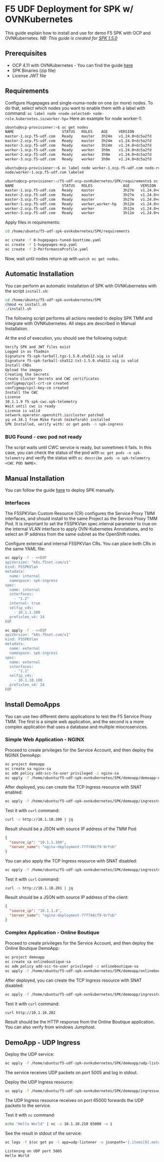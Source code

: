 # F5 UDF Deployment for SPK w/ OVNKubernetes

This guide explain how to install and use for demo F5 SPK with OCP and OVNKubernetes.
_NB: This guide is created for [SPK 1.5.0](https://clouddocs.f5.com/service-proxy/1.5.0/spk-software-install.html)_

## Prerequisites

- OCP 4.11 with OVNKubernetes - You can find the guide [here](ocp-deploy/README.md)
- SPK Binaries (zip file)
- License JWT file

## Requirements

Configure Hugepages and single-numa-node on one (or more) nodes. To do that, select which nodes you want to enable them with a label with command:
`oc label node <node-selected> node-role.kubernetes.io/worker-hp=`
Here an example for node worker-1:

```bash
ubuntu@ocp-provisioner:~$ oc get nodes
NAME                      STATUS   ROLES    AGE     VERSION
master-1.ocp.f5-udf.com   Ready    master   3h24m   v1.24.0+dc5a2fd
master-2.ocp.f5-udf.com   Ready    master   3h24m   v1.24.0+dc5a2fd
master-3.ocp.f5-udf.com   Ready    master   3h24m   v1.24.0+dc5a2fd
worker-1.ocp.f5-udf.com   Ready    worker   3h9m    v1.24.0+dc5a2fd
worker-2.ocp.f5-udf.com   Ready    worker   3h9m    v1.24.0+dc5a2fd
worker-3.ocp.f5-udf.com   Ready    worker   3h9m    v1.24.0+dc5a2fd

ubuntu@ocp-provisioner:~$ oc label node worker-1.ocp.f5-udf.com node-role.kubernetes.io/worker-hp=
node/worker-1.ocp.f5-udf.com labeled

ubuntu@ocp-provisioner:~/f5-udf-ocp-ovnKubernetes/SPK/requirements$ oc get nodes
NAME                      STATUS   ROLES              AGE     VERSION
master-1.ocp.f5-udf.com   Ready    master             3h27m   v1.24.0+dc5a2fd
master-2.ocp.f5-udf.com   Ready    master             3h27m   v1.24.0+dc5a2fd
master-3.ocp.f5-udf.com   Ready    master             3h27m   v1.24.0+dc5a2fd
worker-1.ocp.f5-udf.com   Ready    worker,worker-hp   3h12m   v1.24.0+dc5a2fd
worker-2.ocp.f5-udf.com   Ready    worker             3h12m   v1.24.0+dc5a2fd
worker-3.ocp.f5-udf.com   Ready    worker             3h11m   v1.24.0+dc5a2fd
```

Apply files in requirements:

```bash
cd /home/ubuntu/f5-udf-spk-ovnkubernetes/SPK/requirements

oc create -f 0-hugepages-tuned-boottime.yaml
oc create -f 1-hugepages-mcp.yaml
oc create -f 3-PerformanceProfile.yaml
```

Now, wait until nodes return up with `watch oc get nodes`.

## Automatic Installation

You can perform an automatic installation of SPK with OVNKubernetes with the script `install.sh`:

```bash
cd /home/ubuntu/f5-udf-spk-ovnkubernetes/SPK
chmod +x install.sh
./install.sh
```

The following script performs all actions needed to deploy SPK TMM and integrate with OVNKubernetes. All steps are described in Manual Installation.

At the end of execution, you should see the following output:

```bash
Verify SPK and JWT files exist
Logged in as f5admin
Signature f5-spk-tarball.tgz-1.5.0.sha512.sig is valid
Signature f5-spk-tarball-sha512.txt-1.5.0.sha512.sig is valid
Install CRDs
Upload the images
Creating the Secrets
Create cluster Secrets and CWC certificates
configmap/cpcl-crt-cm created
configmap/cpcl-key-cm created
Install the CWC
License
10.1.1.9 f5-spk-cwc.spk-telemetry
Wait until cwc is ready
License is valid
network.operator.openshift.io/cluster patched
yq v4.34.1 from Mike Farah (mikefarah) installed
SPK Installed, verify with: oc get pods -n spk-ingress
```

### BUG Found - cwc pod not ready

The script waits until CWC service is ready, but sometimes it fails. In this case, you can check the status of the pod with `oc get pods -n spk-telemetry` and verify the status with `oc describe pods -n spk-telemetry <CWC POD NAME>`.

## Manual Installation

You can follow the guide [here](SPK/README.md) to deploy SPK manually.

### Interfaces

The F5SPKVlan Custom Resource (CR) configures the Service Proxy TMM interfaces, and should install to the same Project as the Service Proxy TMM Pod. It is important to set the F5SPKVlan spec.internal parameter to true on the internal VLAN interface to apply OVN-Kubernetes Annotations, and to select an IP address from the same subnet as the OpenShift nodes.

Configure external and internal F5SPKVlan CRs. You can place both CRs in the same YAML file:

```bash
oc apply -f - <<EOF
apiVersion: "k8s.f5net.com/v1"
kind: F5SPKVlan
metadata:
  name: internal
  namespace: spk-ingress
spec:
  name: internal
  interfaces:
    - "1.2"
  internal: true
  selfip_v4s:
    - 10.1.1.100
  prefixlen_v4: 24
EOF

oc apply -f - <<EOF
apiVersion: "k8s.f5net.com/v1"
kind: F5SPKVlan
metadata:
  name: external
  namespace: spk-ingress
spec:
  name: external
  interfaces:
    - "1.1"
  selfip_v4s:
    - 10.1.10.100
  prefixlen_v4: 24
EOF
```

## Install DemoApps

You can use two different demo applications to test the F5 Service Proxy TMM. The first is a simple web application, and the second is a more complex application that uses a database and multiple miocroservices.

### Simple Web Application - NGINX

Proceed to create privileges for the Service Account, and then deploy the NGINX DemoApp:

```bash
oc project demoapp
oc create sa nginx-sa
oc adm policy add-scc-to-user privileged -z nginx-sa
oc apply -f /home/ubuntu/f5-udf-spk-ovnkubernetes/SPK/demoapp/demoapp-nginx.yaml
```

After deployed, you can create the TCP Ingress resource with SNAT enabled:

```bash
oc apply -f /home/ubuntu/f5-udf-spk-ovnkubernetes/SPK/demoapp/ingresstcp-snat.yaml
```

Test it with `curl` command:

```bash
curl -s http://10.1.10.200 | jq
```

Result should be a JSON with source IP address of the TMM Pod:

```json
{
  "source_ip": "10.1.1.100",
  "server_name": "nginx-deployment-77f748cf9-9rfsb"
}
```

You can also apply the TCP Ingress resource with SNAT disabled:

```bash
oc apply -f /home/ubuntu/f5-udf-spk-ovnkubernetes/SPK/demoapp/ingresstcp-no-snat.yaml
```

Test it with `curl` command:

```bash
curl -s http://10.1.10.201 | jq
```

Result should be a JSON with source IP address of the client:

```json
{
  "source_ip": "10.1.1.4",
  "server_name": "nginx-deployment-77f748cf9-9rfsb"
}
```

### Complex Application - Online Boutique

Proceed to create privileges for the Service Account, and then deploy the Online Boutique DemoApp:

```bash
oc project demoapp
oc create sa onlineboutique-sa
oc adm policy add-scc-to-user privileged -z onlineboutique-sa
oc apply -f /home/ubuntu/f5-udf-spk-ovnkubernetes/SPK/demoapp/onlineboutique.yaml
```

After deployed, you can create the TCP Ingress resource with SNAT disabled:

```bash
oc apply -f /home/ubuntu/f5-udf-spk-ovnkubernetes/SPK/demoapp/ingresstcp-onlineboutique.yaml
```

Test it with `curl` command:

```bash
curl http://10.1.10.202
```

Result should be the HTTP response from the Online Boutique application.
You can also verify from windows Jumphost.

## DemoApp - UDP Ingress

Deploy the UDP service:

```bash
oc apply -f /home/ubuntu/f5-udf-spk-ovnkubernetes/SPK/demoapp/udp-listener.yaml
```

The service receives UDP packets on port 5005 and log in stdout.

Deploy the UDP Ingress resource:

```bash
oc apply -f /home/ubuntu/f5-udf-spk-ovnkubernetes/SPK/demoapp/ingressudp.yaml
```

The UDP Ingress resource receives on port 65000 forwards the UDP packets to the service.

Test it with `nc` command:

```bash
echo "Hello World" | nc -u 10.1.10.210 65000 -w 1
```

See the result in stdout of the service:

```bash
oc logs -f $(oc get po -l app=udp-listener -o jsonpath='{.items[0].metadata.name}')

Listening on UDP port 5005
Hello World
```

